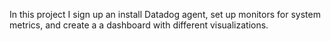 In this project  I sign up an install Datadog agent, set up monitors for system metrics, and create a a dashboard with different visualizations.
